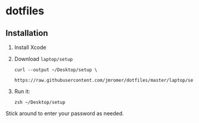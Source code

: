 dotfiles
========

Installation
------------

1. Install Xcode
2. Download `laptop/setup`

   ```shell
   curl --output ~/Desktop/setup \
     https://raw.githubusercontent.com/jmromer/dotfiles/master/laptop/setup
   ```

3. Run it:

   ```shell
   zsh ~/Desktop/setup
   ```

Stick around to enter your password as needed.
